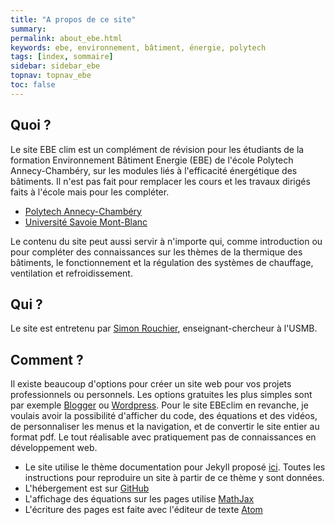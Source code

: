 ```yaml
---
title: "A propos de ce site"
summary:
permalink: about_ebe.html
keywords: ebe, environnement, bâtiment, énergie, polytech
tags: [index, sommaire]
sidebar: sidebar_ebe
topnav: topnav_ebe
toc: false
---
```


## Quoi ?

Le site EBE clim est un complément de révision pour les étudiants de la formation Environnement Bâtiment Energie (EBE) de l'école Polytech Annecy-Chambéry, sur les modules liés à l'efficacité énergétique des bâtiments. Il n'est pas fait pour remplacer les cours et les travaux dirigés faits à l'école mais pour les compléter.

* [Polytech Annecy-Chambéry](http://www.polytech.univ-smb.fr/)
* [Université Savoie Mont-Blanc](https://www.univ-smb.fr/)

Le contenu du site peut aussi servir à n'importe qui, comme introduction ou pour compléter des connaissances sur les thèmes de la thermique des bâtiments, le fonctionnement et la régulation des systèmes de chauffage, ventilation et refroidissement.

## Qui ?

Le site est entretenu par [Simon Rouchier](https://simonrouchier.wordpress.com/), enseignant-chercheur à l'USMB.

## Comment ?

Il existe beaucoup d'options pour créer un site web pour vos projets professionnels ou personnels. Les options gratuites les plus simples sont par exemple [Blogger](https://www.blogger.com/) ou [Wordpress](https://wordpress.com/). Pour le site EBEclim en revanche, je voulais avoir la possibilité d'afficher du code, des équations et des vidéos, de personnaliser les menus et la navigation, et de convertir le site entier au format pdf. Le tout réalisable avec pratiquement pas de connaissances en développement web.

* Le site utilise le thème documentation pour Jekyll proposé [ici](http://idratherbewriting.com/documentation-theme-jekyll/index.html). Toutes les instructions pour reproduire un site à partir de ce thème y sont données.
* L'hébergement est sur [GitHub](https://github.com/ebeclim/ebeclim.github.io)
* L'affichage des équations sur les pages utilise [MathJax](https://www.mathjax.org/)
* L'écriture des pages est faite avec l'éditeur de texte [Atom](https://atom.io/)
